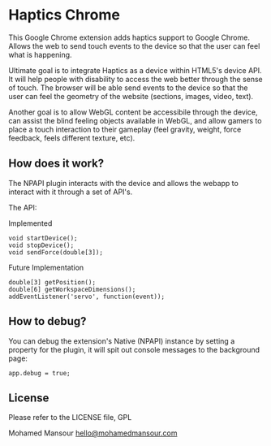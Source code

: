 Haptics Chrome
=====================================

This Google Chrome extension adds haptics support to Google Chrome. Allows the
web to send touch events to the device so that the user can feel what is happening.

Ultimate goal is to integrate Haptics as a device within HTML5's device API. It
will help people with disability to access the web better through the sense of 
touch. The browser will be able send events to the device so that the user can
feel the geometry of the website (sections, images, video, text). 

Another goal is to allow WebGL content be accessibile through the device, can 
assist the blind feeling objects available in WebGL, and allow gamers to place
a touch interaction to their gameplay (feel gravity, weight, force feedback, 
feels different texture, etc).
 

How does it work?
----------------
The NPAPI plugin interacts with the device and allows the webapp to interact with
it through a set of API's.

The API:

 Implemented
  
    void startDevice();
    void stopDevice();
    void sendForce(double[3]);

 Future Implementation
    
    double[3] getPosition();
    double[6] getWorkspaceDimensions();
    addEventListener('servo', function(event));


How to debug?
-------------
You can debug the extension's Native (NPAPI) instance by setting a property 
for the plugin, it will spit out console messages to the background page:
 
    app.debug = true;


License
-------------
Please refer to the LICENSE file, GPL

Mohamed Mansour hello@mohamedmansour.com
